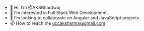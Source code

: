 - 👋 Hi, I’m @AKSBhardwaj
- 👀 I’m interested in Full Stack Web Development.
- 💞️ I’m looking to collaborate on Angular and JavaScript projects
- 📫 How to reach me uccaksharma@gmail.com

<!---
AKSBhardwaj/AKSBhardwaj is a ✨ special ✨ repository because its `README.md` (this file) appears on your GitHub profile.
You can click the Preview link to take a look at your changes.
--->

